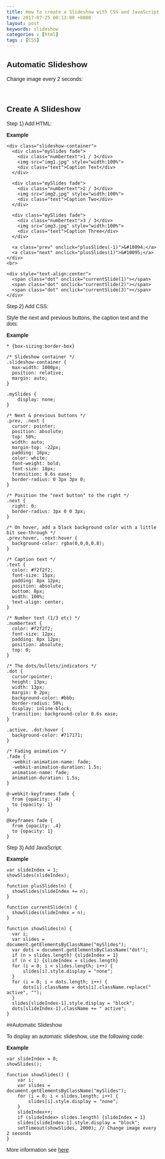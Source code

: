 ```yaml
---
title: How to create a Slideshow with CSS and JavaScript
time: 2017-07-25 00:13:00 +0800
layout: post
keywords: slideshow
categories : [html]
tags : [CSS]
---
```


<head>
<meta name="viewport" content="width=device-width, initial-scale=1">
<style>
* {box-sizing:border-box}
body {font-family: Verdana,sans-serif;}
.mySlides {display:none}

/* Slideshow container */
.slideshow-container {
  max-width: 1000px;
  position: relative;
  margin: auto;
}

/* Caption text */
.text {
  color: #f2f2f2;
  font-size: 15px;
  padding: 8px 12px;
  position: absolute;
  bottom: 8px;
  width: 100%;
  text-align: center;
}

/* Number text (1/3 etc) */
.numbertext {
  color: #f2f2f2;
  font-size: 12px;
  padding: 8px 12px;
  position: absolute;
  top: 0;
}

/* The dots/bullets/indicators */
.dot {
  height: 13px;
  width: 13px;
  margin: 0 2px;
  background-color: #bbb;
  border-radius: 50%;
  display: inline-block;
  transition: background-color 0.6s ease;
}

.active {
  background-color: #717171;
}

/* Fading animation */
.fade {
  -webkit-animation-name: fade;
  -webkit-animation-duration: 1.5s;
  animation-name: fade;
  animation-duration: 1.5s;
}

@-webkit-keyframes fade {
  from {opacity: .4} 
  to {opacity: 1}
}

@keyframes fade {
  from {opacity: .4} 
  to {opacity: 1}
}

/* On smaller screens, decrease text size */
@media only screen and (max-width: 300px) {
  .text {font-size: 11px}
}
</style>
</head>

<h2>Automatic Slideshow</h2>
<p>Change image every 2 seconds:</p>

<div class="slideshow-container">

<div class="mySlides fade">
  <div class="numbertext">1 / 3</div>
  <img src="{{site.baseurl}}/images/img-sea.jpg" style="width:100%">
  <div class="text">Sea</div>
</div>

<div class="mySlides fade">
  <div class="numbertext">2 / 3</div>
  <img src="{{site.baseurl}}/images/img-sunshine.jpg" style="width:100%">
  <div class="text">Sunshine</div>
</div>

<div class="mySlides fade">
  <div class="numbertext">3 / 3</div>
  <img src="{{site.baseurl}}/images/img-text.jpg" style="width:100%">
  <div class="text">Text</div>
</div>

</div>
<br>

<div style="text-align:center">
  <span class="dot"></span> 
  <span class="dot"></span> 
  <span class="dot"></span> 
</div>

<script>
var slideIndex = 0;
showSlides();

function showSlides() {
    var i;
    var slides = document.getElementsByClassName("mySlides");
    var dots = document.getElementsByClassName("dot");
    for (i = 0; i < slides.length; i++) {
       slides[i].style.display = "none";  
    }
    slideIndex++;
    if (slideIndex> slides.length) {slideIndex = 1}    
    for (i = 0; i < dots.length; i++) {
        dots[i].className = dots[i].className.replace(" active", "");
    }
    slides[slideIndex-1].style.display = "block";  
    dots[slideIndex-1].className += " active";
    setTimeout(showSlides, 2000); // Change image every 2 seconds
}
</script>

## Create A Slideshow

Step 1) Add HTML:

**Example**

	<div class="slideshow-container">
	  <div class="mySlides fade">
	    <div class="numbertext">1 / 3</div>
	    <img src="img1.jpg" style="width:100%">
	    <div class="text">Caption Text</div>
	  </div>
	
	  <div class="mySlides fade">
	    <div class="numbertext">2 / 3</div>
	    <img src="img2.jpg" style="width:100%">
	    <div class="text">Caption Two</div>
	  </div>
	
	  <div class="mySlides fade">
	    <div class="numbertext">3 / 3</div>
	    <img src="img3.jpg" style="width:100%">
	    <div class="text">Caption Three</div>
	  </div>
	
	  <a class="prev" onclick="plusSlides(-1)">&#10094;</a>
	  <a class="next" onclick="plusSlides(1)">&#10095;</a>
	</div>
	<br>
	
	<div style="text-align:center">
	  <span class="dot" onclick="currentSlide(1)"></span> 
	  <span class="dot" onclick="currentSlide(2)"></span> 
	  <span class="dot" onclick="currentSlide(3)"></span> 
	</div>

Step 2) Add CSS:

Style the next and previous buttons, the caption text and the dots:

**Example**

	* {box-sizing:border-box}
	
	/* Slideshow container */
	.slideshow-container {
	  max-width: 1000px;
	  position: relative;
	  margin: auto;
	}
	
	.mySlides {
	    display: none;
	}
	
	/* Next & previous buttons */
	.prev, .next {
	  cursor: pointer;
	  position: absolute;
	  top: 50%;
	  width: auto;
	  margin-top: -22px;
	  padding: 16px;
	  color: white;
	  font-weight: bold;
	  font-size: 18px;
	  transition: 0.6s ease;
	  border-radius: 0 3px 3px 0;
	}
	
	/* Position the "next button" to the right */
	.next {
	  right: 0;
	  border-radius: 3px 0 0 3px;
	}
	
	/* On hover, add a black background color with a little bit see-through */
	.prev:hover, .next:hover {
	  background-color: rgba(0,0,0,0.8);
	}
	
	/* Caption text */
	.text {
	  color: #f2f2f2;
	  font-size: 15px;
	  padding: 8px 12px;
	  position: absolute;
	  bottom: 8px;
	  width: 100%;
	  text-align: center;
	}
	
	/* Number text (1/3 etc) */
	.numbertext {
	  color: #f2f2f2;
	  font-size: 12px;
	  padding: 8px 12px;
	  position: absolute;
	  top: 0;
	}
	
	/* The dots/bullets/indicators */
	.dot {
	  cursor:pointer;
	  height: 13px;
	  width: 13px;
	  margin: 0 2px;
	  background-color: #bbb;
	  border-radius: 50%;
	  display: inline-block;
	  transition: background-color 0.6s ease;
	}
	
	.active, .dot:hover {
	  background-color: #717171;
	}
	
	/* Fading animation */
	.fade {
	  -webkit-animation-name: fade;
	  -webkit-animation-duration: 1.5s;
	  animation-name: fade;
	  animation-duration: 1.5s;
	}
	
	@-webkit-keyframes fade {
	  from {opacity: .4} 
	  to {opacity: 1}
	}
	
	@keyframes fade {
	  from {opacity: .4} 
	  to {opacity: 1}
	}

Step 3) Add JavaScript:

**Example**

	var slideIndex = 1;
	showSlides(slideIndex);
	
	function plusSlides(n) {
	  showSlides(slideIndex += n);
	}
	
	function currentSlide(n) {
	  showSlides(slideIndex = n);
	}
	
	function showSlides(n) {
	  var i;
	  var slides = document.getElementsByClassName("mySlides");
	  var dots = document.getElementsByClassName("dot");
	  if (n > slides.length) {slideIndex = 1} 
	  if (n < 1) {slideIndex = slides.length}
	  for (i = 0; i < slides.length; i++) {
	      slides[i].style.display = "none"; 
	  }
	  for (i = 0; i < dots.length; i++) {
	      dots[i].className = dots[i].className.replace(" active", "");
	  }
	  slides[slideIndex-1].style.display = "block"; 
	  dots[slideIndex-1].className += " active";
	}

##Automatic Slideshow

To display an automatic slideshow, use the following code:

**Example**

	var slideIndex = 0;
	showSlides();
	
	function showSlides() {
	    var i;
	    var slides = document.getElementsByClassName("mySlides");
	    for (i = 0; i < slides.length; i++) {
	        slides[i].style.display = "none"; 
	    }
	    slideIndex++;
	    if (slideIndex> slides.length) {slideIndex = 1} 
	    slides[slideIndex-1].style.display = "block"; 
	    setTimeout(showSlides, 2000); // Change image every 2 seconds
	}

More information see [here][1]

  [1]: https://www.w3schools.com/howto/howto_js_slideshow.asp